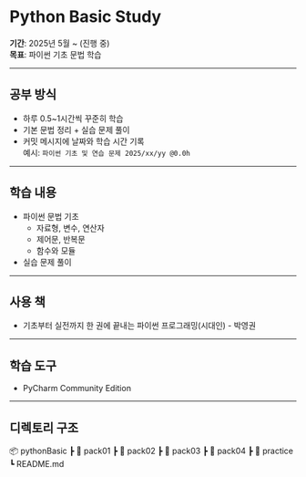 # Python Basic Study

**기간**: 2025년 5월 ~ (진행 중)  
**목표**: 파이썬 기초 문법 학습

---

## 공부 방식
- 하루 0.5~1시간씩 꾸준히 학습
- 기본 문법 정리 + 실습 문제 풀이
- 커밋 메시지에 날짜와 학습 시간 기록  
  예시: `파이썬 기초 및 연습 문제 2025/xx/yy @0.0h`

---

## 학습 내용
- 파이썬 문법 기초
    - 자료형, 변수, 연산자
    - 제어문, 반복문
    - 함수와 모듈
- 실습 문제 풀이

---

## 사용 책
- 기초부터 실전까지 한 권에 끝내는 파이썬 프로그래밍(시대인) - 박영권

---

## 학습 도구
- PyCharm Community Edition

---

## 디렉토리 구조


📦 pythonBasic
┣ 📂 pack01
┣ 📂 pack02
┣ 📂 pack03
┣ 📂 pack04
┣ 📂 practice
┗ README.md


